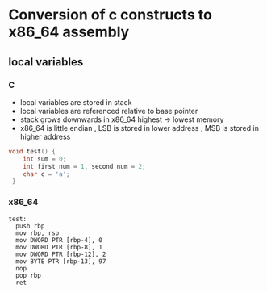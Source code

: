 # Conversion of c constructs to x86_64 assembly


## local variables
### C 
- local variables are stored in stack
- local variables are referenced relative to base pointer 
- stack grows downwards in x86_64  highest -> lowest memory 
- x86_64 is little endian , LSB is stored in lower address , MSB is stored in higher address


```C 
void test() {
    int sum = 0;
    int first_num = 1, second_num = 2;
    char c = 'a';   
 }

```

### x86_64
```assembly 
test:
  push rbp
  mov rbp, rsp
  mov DWORD PTR [rbp-4], 0
  mov DWORD PTR [rbp-8], 1
  mov DWORD PTR [rbp-12], 2
  mov BYTE PTR [rbp-13], 97
  nop
  pop rbp
  ret
```

